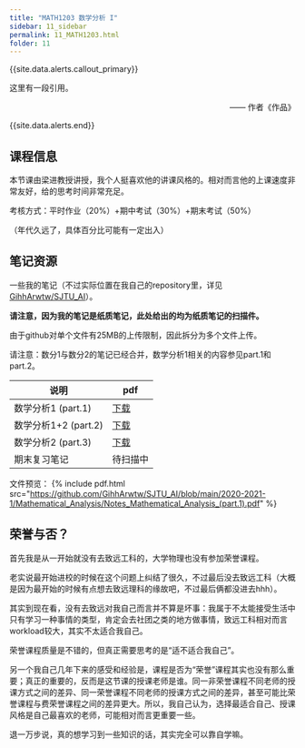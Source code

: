 ```yaml
---
title: "MATH1203 数学分析 I"
sidebar: 11_sidebar
permalink: 11_MATH1203.html
folder: 11
---
```


{{site.data.alerts.callout_primary}}
<p>这里有一段引用。</p>
<p align="right">—— 作者《作品》</p>

{{site.data.alerts.end}}

## 课程信息

本节课由梁进教授讲授，我个人挺喜欢他的讲课风格的。相对而言他的上课速度非常友好，给的思考时间非常充足。

考核方式：平时作业（20%）+期中考试（30%）+期末考试（50%）

（年代久远了，具体百分比可能有一定出入）

## 笔记资源

一些我的笔记（不过实际位置在我自己的repository里，详见[GihhArwtw/SJTU_AI](https://github.com/GihhArwtw/SJTU_AI)）。

**请注意，因为我的笔记是纸质笔记，此处给出的均为纸质笔记的扫描件。** 

由于github对单个文件有25MB的上传限制，因此拆分为多个文件上传。

请注意：数分1与数分2的笔记已经合并，数学分析1相关的内容参见part.1和part.2。

| 说明                  | pdf                                           |
| --------------------- | --------------------------------------------- |
| 数学分析1 (part.1) | [下载](https://github.com/GihhArwtw/SJTU_AI/blob/main/2020-2021-1/Mathematical_Analysis/Notes_Mathematical_Analysis_(part.1).pdf) |
| 数学分析1+2 (part.2) | [下载](https://github.com/GihhArwtw/SJTU_AI/blob/main/2020-2021-1/Mathematical_Analysis/Notes_Mathematical_Analysis_(part.2).pdf) |
| 数学分析2 (part.3)  | [下载](https://github.com/GihhArwtw/SJTU_AI/blob/main/2020-2021-1/Mathematical_Analysis/Notes_Mathematical_Analysis_(part.3).pdf) |
| 期末复习笔记   | 待扫描中 |

文件预览：
{% include pdf.html src="https://github.com/GihhArwtw/SJTU_AI/blob/main/2020-2021-1/Mathematical_Analysis/Notes_Mathematical_Analysis_(part.1).pdf" %}

## 荣誉与否？

首先我是从一开始就没有去致远工科的，大学物理也没有参加荣誉课程。

老实说最开始进校的时候在这个问题上纠结了很久，不过最后没去致远工科（大概是因为最开始的时候有点想去致远理科的缘故吧，不过最后俩都没进去hhh）。

其实到现在看，没有去致远对我自己而言并不算是坏事：我属于不太能接受生活中只有学习一种事情的类型，肯定会去社团之类的地方做事情，致远工科相对而言workload较大，其实不太适合我自己。

荣誉课程质量是不错的，但真正需要思考的是“适不适合我自己”。

另一个我自己几年下来的感受和经验是，课程是否为“荣誉”课程其实也没有那么重要；真正的重要的，反而是这节课的授课老师是谁。同一非荣誉课程不同老师的授课方式之间的差异、同一荣誉课程不同老师的授课方式之间的差异，甚至可能比荣誉课程与费荣誉课程之间的差异更大。所以，我自己认为，选择最适合自己、授课风格是自己最喜欢的老师，可能相对而言更重要一些。

退一万步说，真的想学习到一些知识的话，其实完全可以靠自学嘛。

